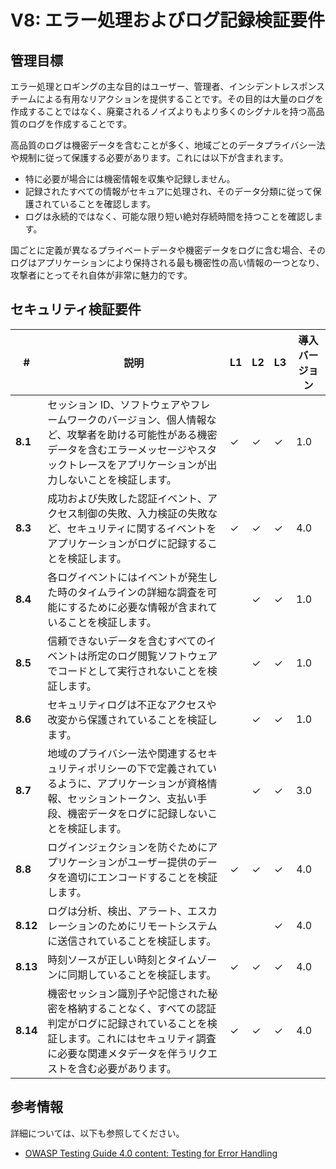 # V8: エラー処理およびログ記録検証要件

## 管理目標

エラー処理とロギングの主な目的はユーザー、管理者、インシデントレスポンスチームによる有用なリアクションを提供することです。その目的は大量のログを作成することではなく、廃棄されるノイズよりもより多くのシグナルを持つ高品質のログを作成することです。

高品質のログは機密データを含むことが多く、地域ごとのデータプライバシー法や規制に従って保護する必要があります。これには以下が含まれます。

* 特に必要が場合には機密情報を収集や記録しません。
* 記録されたすべての情報がセキュアに処理され、そのデータ分類に従って保護されていることを確認します。
* ログは永続的ではなく、可能な限り短い絶対存続時間を持つことを確認します。

国ごとに定義が異なるプライベートデータや機密データをログに含む場合、そのログはアプリケーションにより保持される最も機密性の高い情報の一つとなり、攻撃者にとってそれ自体が非常に魅力的です。

## セキュリティ検証要件

| # | 説明 | L1 | L2 | L3 | 導入バージョン |
| --- | --- | --- | --- | -- | -- |
| **8.1** | セッション ID、ソフトウェアやフレームワークのバージョン、個人情報など、攻撃者を助ける可能性がある機密データを含むエラーメッセージやスタックトレースをアプリケーションが出力しないことを検証します。 | ✓ | ✓ | ✓ | 1.0 |
| **8.3** | 成功および失敗した認証イベント、アクセス制御の失敗、入力検証の失敗など、セキュリティに関するイベントをアプリケーションがログに記録することを検証します。 | ✓ | ✓ | ✓ | 4.0 |
| **8.4** | 各ログイベントにはイベントが発生した時のタイムラインの詳細な調査を可能にするために必要な情報が含まれていることを検証します。 |  | ✓ | ✓ | 1.0 |
| **8.5** | 信頼できないデータを含むすべてのイベントは所定のログ閲覧ソフトウェアでコードとして実行されないことを検証します。 |  | ✓ | ✓ | 1.0 |
| **8.6** | セキュリティログは不正なアクセスや改変から保護されていることを検証します。 |  | ✓ | ✓ | 1.0 |
| **8.7** | 地域のプライバシー法や関連するセキュリティポリシーの下で定義されているように、アプリケーションが資格情報、セッショントークン、支払い手段、機密データをログに記録しないことを検証します。 |  | ✓ | ✓ | 3.0 |
| **8.8** | ログインジェクションを防ぐためにアプリケーションがユーザー提供のデータを適切にエンコードすることを検証します。 | ✓ | ✓ | ✓ | 4.0 |
| **8.12** | ログは分析、検出、アラート、エスカレーションのためにリモートシステムに送信されていることを検証します。 |  |  | ✓ | 4.0 |
| **8.13** | 時刻ソースが正しい時刻とタイムゾーンに同期していることを検証します。 | ✓ | ✓ | ✓ | 4.0 |
| **8.14** | 機密セッション識別子や記憶された秘密を格納することなく、すべての認証判定がログに記録されていることを検証します。これにはセキュリティ調査に必要な関連メタデータを伴うリクエストを含む必要があります。 | ✓ | ✓ | ✓ | 4.0 |

## 参考情報

詳細については、以下も参照してください。

* [OWASP Testing Guide 4.0 content: Testing for Error Handling](https://www.owasp.org/index.php/Testing_for_Error_Handling)
